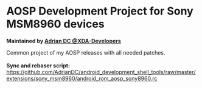 # AOSP Development Project for Sony MSM8960 devices
<b>Maintained by [Adrian DC @XDA-Developers](http://forum.xda-developers.com/member.php?u=2233641)</b>

Common project of my AOSP releases with all needed patches.<br />
<br />
<b>Sync and rebaser script:</b> https://github.com/AdrianDC/android_development_shell_tools/raw/master/extensions/sony_msm8960/android_rom_aosp_sony8960.rc<br />
